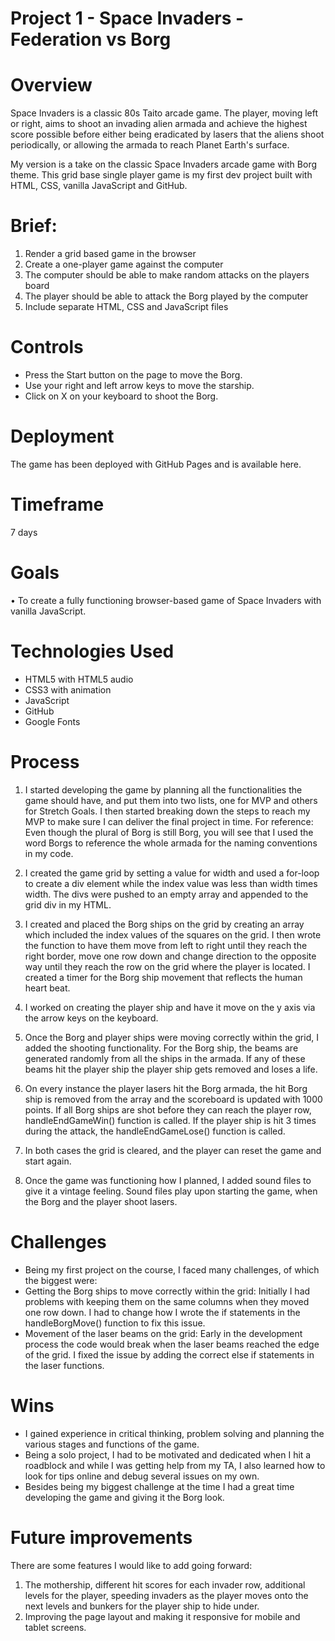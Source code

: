 # Project 1 - Space Invaders - Federation vs Borg

# Overview
Space Invaders is a classic 80s Taito arcade game. The player, moving left or right, aims to shoot an invading alien armada and achieve the highest score possible before either being eradicated by lasers that the aliens shoot periodically, or allowing the armada to reach Planet Earth's surface.

My version is a take on the classic Space Invaders arcade game with Borg theme. This grid base single player game is my first dev project built with HTML, CSS, vanilla JavaScript and GitHub.

# Brief:
1. Render a grid based game in the browser
2. Create a one-player game against the computer
3. The computer should be able to make random attacks on the players board
4. The player should be able to attack the Borg played by the computer
5. Include separate HTML, CSS and JavaScript files

# Controls
* Press the Start button on the page to move the Borg.
* Use your right and left arrow keys to move the starship.
* Click on X on your keyboard to shoot the Borg.

# Deployment
The game has been deployed with GitHub Pages and is available here.

# Timeframe
7 days

# Goals
• To create a fully functioning browser-based game of Space Invaders with vanilla JavaScript.

# Technologies Used
* HTML5 with HTML5 audio
* CSS3 with animation
* JavaScript
* GitHub
* Google Fonts

# Process
1. I started developing the game by planning all the functionalities the game should have, and put them into two lists, one for MVP and others for Stretch Goals. I then started breaking down the steps to reach my MVP to make sure I can deliver the final project in time.
For reference: Even though the plural of Borg is still Borg, you will see that I used the word Borgs to reference the whole armada for the naming conventions in my code.

2. I created the game grid by setting a value for width and used a for-loop to create a div element while the index value was less than width times width. The divs were pushed to an empty array and appended to the grid div in my HTML.

3. I created and placed the Borg ships on the grid by creating an array which included the index values of the squares on the grid. I then wrote the function to have them move from left to right until they reach the right border, move one row down and change direction to the opposite way until they reach the row on the grid where the player is located. I created a timer for the Borg ship movement that reflects the human heart beat.

4. I worked on creating the player ship and have it move on the y axis via the arrow keys on the keyboard. 

5. Once the Borg and player ships were moving correctly within the grid, I added the shooting functionality. For the Borg ship, the beams are generated randomly from all the ships in the armada. If any of these beams hit the player ship the player ship gets removed and loses a life. 

6. On every instance the player lasers hit the Borg armada, the hit Borg ship is removed from the array and the scoreboard is updated with 1000 points. If all Borg ships are shot before they can reach the player row, handleEndGameWin() function is called. If the player ship is hit 3 times during the attack, the handleEndGameLose() function is called. 
7. In both cases the grid is cleared, and the player can reset the game and start again.

8. Once the game was functioning how I planned, I added sound files to give it a vintage feeling. Sound files play upon starting the game, when the Borg and the player shoot lasers.

# Challenges
* Being my first project on the course, I faced many challenges, of which the biggest were:
* Getting the Borg ships to move correctly within the grid: Initially I had problems with keeping them on the same columns when they moved one row down. I had to change how I wrote the if statements in the handleBorgMove() function to fix this issue.
* Movement of the laser beams on the grid: Early in the development process the code would break when the laser beams reached the edge of the grid. I fixed the issue by adding the correct else if statements in the laser functions.

# Wins
* I gained experience in critical thinking, problem solving and planning the various stages and functions of the game.
* Being a solo project, I had to be motivated and dedicated when I hit a roadblock and while I was getting help from my TA, I also learned how to look for tips online and debug several issues on my own.
* Besides being my biggest challenge at the time I had a great time developing the game and giving it the Borg look.

# Future improvements
There are some features I would like to add going forward:
 1. The mothership, different hit scores for each invader row, additional levels for the player, speeding invaders as the player moves onto the next levels and bunkers for the player ship to hide under.
 2. Improving the page layout and making it responsive for mobile and tablet screens.







